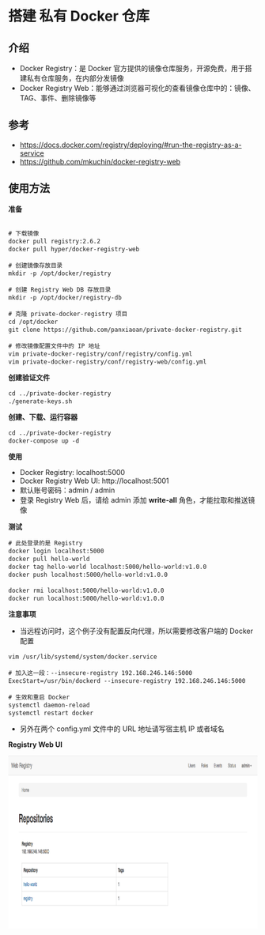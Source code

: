 # 搭建 私有 Docker 仓库

## 介绍
- Docker Registry：是 Docker 官方提供的镜像仓库服务，开源免费，用于搭建私有仓库服务，在内部分发镜像
- Docker Registry Web：能够通过浏览器可视化的查看镜像仓库中的：镜像、TAG、事件、删除镜像等

## 参考
- https://docs.docker.com/registry/deploying/#run-the-registry-as-a-service
- https://github.com/mkuchin/docker-registry-web

## 使用方法

**准备**

``` shell

# 下载镜像
docker pull registry:2.6.2
docker pull hyper/docker-registry-web

# 创建镜像存放目录
mkdir -p /opt/docker/registry

# 创建 Registry Web DB 存放目录
mkdir -p /opt/docker/registry-db

# 克隆 private-docker-registry 项目
cd /opt/docker
git clone https://github.com/panxiaoan/private-docker-registry.git

# 修改镜像配置文件中的 IP 地址
vim private-docker-registry/conf/registry/config.yml
vim private-docker-registry/conf/registry-web/config.yml

```

**创建验证文件**

``` shell
cd ../private-docker-registry
./generate-keys.sh
```

**创建、下载、运行容器**

``` shell
cd ../private-docker-registry
docker-compose up -d
```

**使用**
- Docker Registry: localhost:5000
- Docker Registry Web UI: http://localhost:5001
- 默认账号密码：admin / admin
- 登录 Registry Web 后，请给 admin 添加 **write-all** 角色，才能拉取和推送镜像

**测试**

``` shell
# 此处登录的是 Registry
docker login localhost:5000
docker pull hello-world
docker tag hello-world localhost:5000/hello-world:v1.0.0
docker push localhost:5000/hello-world:v1.0.0

docker rmi localhost:5000/hello-world:v1.0.0
docker run localhost:5000/hello-world:v1.0.0 
```

**注意事项**

- 当远程访问时，这个例子没有配置反向代理，所以需要修改客户端的 Docker 配置

``` shell
vim /usr/lib/systemd/system/docker.service

# 加入这一段：--insecure-registry 192.168.246.146:5000
ExecStart=/usr/bin/dockerd --insecure-registry 192.168.246.146:5000

# 生效和重启 Docker
systemctl daemon-reload
systemctl restart docker
```

- 另外在两个 config.yml 文件中的 URL 地址请写宿主机 IP 或者域名

**Registry Web UI**

<img src="https://github.com/panxiaoan/private-docker-registry/blob/master/assets/ui.png" width="600" height="350" alt="web ui"/>


